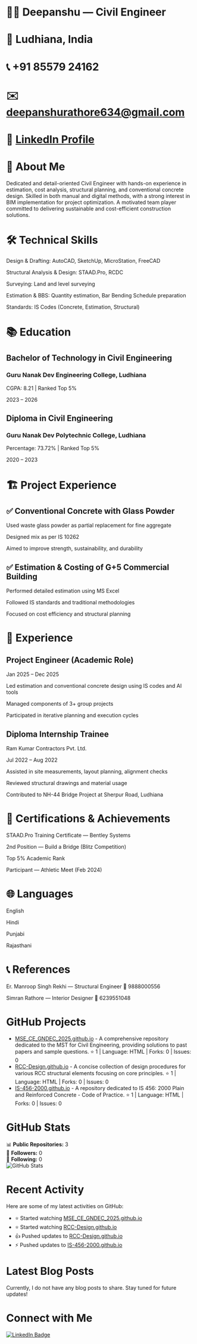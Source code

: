 # 👷‍♂️ Deepanshu — Civil Engineer

# 📍 Ludhiana, India
# 📞 +91 85579 24162
# ✉️ deepanshurathore634@gmail.com

# 🔗 [LinkedIn Profile](https://www.linkedin.com/in/contactdeepanshurathore/)

# 🧾 About Me

Dedicated and detail-oriented Civil Engineer with hands-on experience in estimation, cost analysis, structural planning, and conventional concrete design. Skilled in both manual and digital methods, with a strong interest in BIM implementation for project optimization. A motivated team player committed to delivering sustainable and cost-efficient construction solutions.

# 🛠️ Technical Skills

Design & Drafting: AutoCAD, SketchUp, MicroStation, FreeCAD

Structural Analysis & Design: STAAD.Pro, RCDC

Surveying: Land and level surveying

Estimation & BBS: Quantity estimation, Bar Bending Schedule preparation

Standards: IS Codes (Concrete, Estimation, Structural)

# 📚 Education

## Bachelor of Technology in Civil Engineering

### Guru Nanak Dev Engineering College, Ludhiana

CGPA: 8.21 | Ranked Top 5%

2023 – 2026

## Diploma in Civil Engineering

### Guru Nanak Dev Polytechnic College, Ludhiana

Percentage: 73.72% | Ranked Top 5%

2020 – 2023

# 🏗️ Project Experience

## ✅ Conventional Concrete with Glass Powder

Used waste glass powder as partial replacement for fine aggregate

Designed mix as per IS 10262

Aimed to improve strength, sustainability, and durability

## ✅ Estimation & Costing of G+5 Commercial Building

Performed detailed estimation using MS Excel

Followed IS standards and traditional methodologies

Focused on cost efficiency and structural planning

# 💼 Experience

## Project Engineer (Academic Role)

Jan 2025 – Dec 2025

Led estimation and conventional concrete design using IS codes and AI tools

Managed components of 3+ group projects

Participated in iterative planning and execution cycles

## Diploma Internship Trainee 

Ram Kumar Contractors Pvt. Ltd.

Jul 2022 – Aug 2022

Assisted in site measurements, layout planning, alignment checks

Reviewed structural drawings and material usage

Contributed to NH-44 Bridge Project at Sherpur Road, Ludhiana

# 🏅 Certifications & Achievements

STAAD.Pro Training Certificate — Bentley Systems

2nd Position — Build a Bridge (Blitz Competition)

Top 5% Academic Rank

Participant — Athletic Meet (Feb 2024)

# 🌐 Languages

English

Hindi

Punjabi

Rajasthani

# 📞 References

Er. Manroop Singh Rekhi — Structural Engineer
📱 9888000556

Simran Rathore — Interior Designer
📱 6239551048

# GitHub Projects

- [MSE_CE_GNDEC_2025.github.io](https://github.com/CE-Deepanshu/MSE_CE_GNDEC_2025.github.io) - A comprehensive repository dedicated to the MST for Civil Engineering, providing solutions to past papers and sample questions. ⭐ 1 | Language: HTML | Forks: 0 | Issues: 0
- [RCC-Design.github.io](https://github.com/CE-Deepanshu/RCC-Design.github.io) - A concise collection of design procedures for various RCC structural elements focusing on core principles. ⭐ 1 | Language: HTML | Forks: 0 | Issues: 0
- [IS-456-2000.github.io](https://github.com/CE-Deepanshu/IS-456-2000.github.io) - A repository dedicated to IS 456: 2000 Plain and Reinforced Concrete - Code of Practice. ⭐ 1 | Language: HTML | Forks: 0 | Issues: 0

# GitHub Stats

📊 **Public Repositories:** 3  
👥 **Followers:** 0  
👤 **Following:** 0  
![GitHub Stats](https://github-readme-stats.vercel.app/api?username=CE-Deepanshu&show_icons=true&theme=radical)

# Recent Activity

Here are some of my latest activities on GitHub:
- ⭐ Started watching [MSE_CE_GNDEC_2025.github.io](https://github.com/CE-Deepanshu/MSE_CE_GNDEC_2025.github.io)
- ⭐ Started watching [RCC-Design.github.io](https://github.com/CE-Deepanshu/RCC-Design.github.io)
- 👍 Pushed updates to [RCC-Design.github.io](https://github.com/CE-Deepanshu/RCC-Design.github.io)
- ⚡ Pushed updates to [IS-456-2000.github.io](https://github.com/CE-Deepanshu/IS-456-2000.github.io)

# Latest Blog Posts

Currently, I do not have any blog posts to share. Stay tuned for future updates!

# Connect with Me

[![LinkedIn Badge](https://img.shields.io/badge/LinkedIn-Connect-blue?logo=linkedin&style=flat-square)](https://www.linkedin.com/in/contactdeepanshurathore/)

